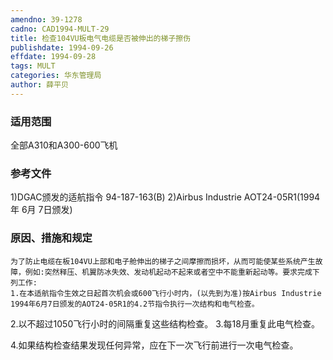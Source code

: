 ```yaml
---
amendno: 39-1278
cadno: CAD1994-MULT-29
title: 检查104VU板电气电缆是否被伸出的梯子擦伤
publishdate: 1994-09-26
effdate: 1994-09-28
tags: MULT
categories: 华东管理局
author: 薛平贝
---
```


### 适用范围 
全部A310和A300-600飞机

<!--more-->
### 参考文件
1)DGAC颁发的适航指令 94-187-163(B) 
    2)Airbus Industrie AOT24-05R1(1994年 6月 7日颁发) 

### 原因、措施和规定 
    为了防止电缆在板104VU上部和电子舱伸出的梯子之间摩擦而损坏，从而可能使某些系统产生故障，例如:突然释压、机翼防冰失效、发动机起动不起来或者空中不能重新起动等。要求完成下列工作: 
    1.在本适航指令生效之日起首次机会或600飞行小时内，(以先到为准)按Airbus Industrie 1994年6月7日颁发的AOT24-05R1的4.2节指令执行一次结构和电气检查。 
2.以不超过1050飞行小时的间隔重复这些结构检查。 
3.每18月重复此电气检查。 

   4.如果结构检查结果发现任何异常，应在下一次飞行前进行一次电气检查。

